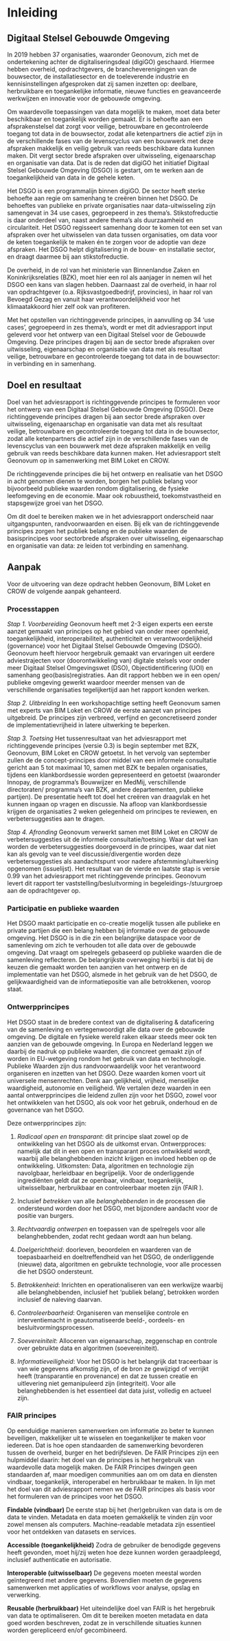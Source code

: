 Inleiding
=========

Digitaal Stelsel Gebouwde Omgeving
----------------------------------

In 2019 hebben 37 organisaties, waaronder Geonovum, zich met de ondertekening
achter de digitaliseringsdeal (digiGO) geschaard. Hiermee hebben overheid,
opdrachtgevers, de brancheverenigingen van de bouwsector, de installatiesector
en de toeleverende industrie en kennisinstellingen afgesproken dat zij samen
inzetten op: deelbare, herbruikbare en toegankelijke informatie, nieuwe functies
en geavanceerde werkwijzen en innovatie voor de gebouwde omgeving.

Om waardevolle toepassingen van data mogelijk te maken, moet data beter
beschikbaar en toegankelijk worden gemaakt. Er is behoefte aan een
afsprakenstelsel dat zorgt voor veilige, betrouwbare en gecontroleerde toegang
tot data in de bouwsector, zodat alle ketenpartners die actief zijn in de
verschillende fases van de levenscyclus van een bouwwerk met deze afspraken
makkelijk en veilig gebruik van reeds beschikbare data kunnen maken. Dit vergt
sector brede afspraken over uitwisseling, eigenaarschap en organisatie van data.
Dat is de reden dat digiGO het initiatief Digitaal Stelsel Gebouwde Omgeving
(DSGO) is gestart, om te werken aan de toegankelijkheid van data in de gehele
keten.

Het DSGO is een programmalijn binnen digiGO. De sector heeft sterke behoefte aan
regie om samenhang te creëren binnen het DSGO. De behoeftes van publieke en
private organisaties naar data-uitwisseling zijn samengevat in 34 use cases,
gegroepeerd in zes thema’s. Stikstofreductie is daar onderdeel van, naast andere
thema’s als duurzaamheid en circulariteit. Het DSGO regisseert samenhang door te
komen tot een set van afspraken over het uitwisselen van data tussen
organisaties, om data voor de keten toegankelijk te maken én te zorgen voor de
adoptie van deze afspraken. Het DSGO helpt digitalisering in de bouw- en
installatie sector, en draagt daarmee bij aan stikstofreductie.

De overheid, in de rol van het ministerie van Binnenlandse Zaken en
Koninkrijksrelaties (BZK), moet hier een rol als aanjager in nemen wil het DSGO
een kans van slagen hebben. Daarnaast zal de overheid, in haar rol van
opdrachtgever (o.a. Rijksvastgoedbedrijf, provincies), in haar rol van Bevoegd
Gezag en vanuit haar verantwoordelijkheid voor het klimaatakkoord hier zelf ook
van profiteren.

Met het opstellen van richtinggevende principes, in aanvulling op 34 ‘use
cases’, gegroepeerd in zes thema’s, wordt er met dit adviesrapport input
geleverd voor het ontwerp van een Digitaal Stelsel voor de Gebouwde Omgeving.
Deze principes dragen bij aan de sector brede afspraken over uitwisseling, eigenaarschap en organisatie van
data met als resultaat veilige, betrouwbare en gecontroleerde toegang tot data
in de bouwsector: in verbinding en in samenhang.

Doel en resultaat
-----------------

Doel van het adviesrapport is richtinggevende principes te formuleren voor het
ontwerp van een Digitaal Stelsel Gebouwde Omgeving (DSGO). Deze richtinggevende
principes dragen bij aan sector brede afspraken over uitwisseling, eigenaarschap
en organisatie van data met als resultaat veilige, betrouwbare en gecontroleerde
toegang tot data in de bouwsector, zodat alle ketenpartners die actief zijn in de verschillende fases van de levenscyclus van een bouwwerk met deze afspraken makkelijk en veilig gebruik van reeds beschikbare data kunnen maken. Het adviesrapport stelt Geonovum op in
samenwerking met BIM Loket en CROW.

De richtinggevende principes die bij het ontwerp en realisatie van het DSGO in
acht genomen dienen te worden, borgen het publiek belang voor bijvoorbeeld
publieke waarden rondom digitalisering, de fysieke leefomgeving en de economie.
Maar ook robuustheid, toekomstvastheid en stapsgewijze groei van het DSGO.

Om dit doel te bereiken maken we in het adviesrapport onderscheid naar
uitgangspunten, randvoorwaarden en eisen. Bij elk van de richtinggevende
principes zorgen  het publiek belang en de publieke waarden de basisprincipes voor
sectorbrede afspraken over uitwisseling, eigenaarschap en organisatie van data:
ze leiden tot verbinding en samenhang.

Aanpak
------

Voor de uitvoering van deze opdracht hebben Geonovum, BIM Loket en CROW
de volgende aanpak gehanteerd.

### Processtappen

*Stap 1. Voorbereiding* Geonovum heeft met 2-3 eigen experts een eerste aanzet gemaakt
van principes op het gebied van onder meer openheid, toegankelijkheid,
interoperabiliteit, authenticiteit en verantwoordelijkheid (governance) voor het
Digitaal Stelsel Gebouwde Omgeving (DSGO). Geonovum heeft  hiervoor hergebruik gemaakt
van ervaringen uit eerdere adviestrajecten voor (doorontwikkeling van) digitale
stelsels voor onder meer Digitaal Stelsel Omgevingswet (DSO),
Objectidentificering (UOI) en samenhang geo(basis)registraties. Aan dit rapport hebben we in een open/ publieke omgeving gewerkt waardoor meerder mensen van
de verschillende organisaties tegelijkertijd aan het rapport konden werken.

*Stap 2. Uitbreiding* In een workshopachtige setting heeft Geonovum samen met
experts van BIM Loket en CROW de eerste aanzet van principes uitgebreid. De  principes zijn verbreed, verfijnd en geconcretiseerd zonder de implementatievrijheid in latere uitwerking te
beperken. 

*Stap 3. Toetsing* Het tussenresultaat van het adviesrapport met richtinggevende
principes (versie 0.3) is begin september met BZK, Geonovum, BIM Loket en CROW getoetst. In het vervolg van september zullen de de concept-principes door middel van een informele consultatie gericht aan 5 tot maximaal 10, samen met BZK te bepalen organisaties, tijdens een klankbordsessie worden
gepresenteerd en getoetst (waaronder Innopay, de programma’s Bouwwijzer en MedMij,
verschillende directoraten/ programma’s van BZK, andere departementen, publieke
partijen). De presentatie heeft tot doel het creëren van draagvlak en het kunnen
ingaan op vragen en discussie. Na afloop van klankbordsessie krijgen de
organisaties 2 weken gelegenheid om principes te reviewen, en verbetersuggesties
aan te dragen.

*Stap 4. Afronding* Geonovum verwerkt samen met BIM Loket en CROW de
verbetersuggesties uit de informele consultatie/toetsing. Waar dat wel kan
worden de verbetersuggesties doorgevoerd in de principes, waar dat niet kan als
gevolg van te veel discussie/divergentie worden deze verbetersuggesties als
aandachtspunt voor nadere afstemming/uitwerking opgenomen (issuelijst). Het
resultaat van de vierde en laatste stap is versie 0.99 van het adviesrapport met
richtinggevende principes. Geonovum levert dit rapport ter
vaststelling/besluitvorming in begeleidings-/stuurgroep aan de opdrachtgever op.

### Participatie en publieke waarden

Het DSGO maakt participatie en co-creatie mogelijk tussen alle publieke en
private partijen die een belang hebben bij informatie over de gebouwde omgeving.
Het DSGO is in die zin een belangrijke dataspace voor de samenleving om zich te
verhouden tot alle data over de gebouwde omgeving. Dat vraagt om spelregels
gebaseerd op publieke waarden die de samenleving reflecteren. De belangrijkste
overweging hierbij is dat bij de keuzen die gemaakt worden ten aanzien van het
ontwerp en de implementatie van het DSGO, alsmede in het gebruik van de het
DSGO, de gelijkwaardigheid van de informatiepositie van alle betrokkenen, voorop
staat.

### Ontwerpprincipes

Het DSGO staat in de bredere context van de digitalisering & dataficering van de
samenleving en vertegenwoordigt alle data over de gebouwde omgeving. De digitale
en fysieke wereld raken elkaar steeds meer ook ten aanzien van de gebouwde
omgeving. In Europa en Nederland leggen we daarbij de nadruk op publieke waarden,
die concreet gemaakt zijn of worden in EU-wetgeving rondom het gebruik van
data en technologie. Publieke Waarden zijn dus randvoorwaardelijk voor het
verantwoord organiseren en inzetten van het DSGO. Deze waarden komen voort uit
universele mensenrechten. Denk aan gelijkheid, vrijheid, menselijke waardigheid,
autonomie en veiligheid. We vertalen deze waarden in een aantal ontwerpprincipes
die leidend zullen zijn voor het DSGO, zowel voor het ontwikkelen van het DSGO,
als ook voor het gebruik, onderhoud en de governance van het DSGO.

Deze ontwerpprincipes zijn:

1.  *Radicaal open en transparant*: dit principe slaat zowel op de ontwikkeling
    van het DSGO als de uitkomst ervan. Ontwerpproces: namelijk dat dit in een
    open en transparant proces ontwikkeld wordt, waarbij alle belanghebbenden
    inzicht krijgen en invloed hebben op de ontwikkeling. Uitkomsten: Data,
    algoritmen en technologie zijn navolgbaar, herleidbaar en begrijpelijk. Voor
    de onderliggende ingrediënten geldt dat ze openbaar, vindbaar, toegankelijk,
    uitwisselbaar, herbruikbaar en controleerbaar moeten zijn (FAIR ).

2.  Inclusief *betrekken* van alle *belanghebbenden* in de processen die
    ondersteund worden door het DSGO, met bijzondere aandacht voor de positie
    van burgers.

3.  *Rechtvaardig ontwerpen* en toepassen van de spelregels voor alle
    belanghebbenden, zodat recht gedaan wordt aan hun belang.

4.  *Doelgerichtheid*: doorleven, beoordelen en waarderen van de toepasbaarheid
    en doeltreffendheid van het DSGO, de onderliggende (nieuwe) data, algoritmen
    en gebruikte technologie, voor alle processen die het DSGO ondersteunt.

5.  *Betrokkenheid*: Inrichten en operationaliseren van een werkwijze waarbij
    alle belanghebbenden, inclusief het ‘publiek belang’, betrokken worden
    inclusief de naleving daarvan.

6.  *Controleerbaarheid*: Organiseren van menselijke controle en
    interventiemacht in geautomatiseerde beeld-, oordeels- en
    besluitvormingsprocessen.

7.  *Soevereiniteit*: Alloceren van eigenaarschap, zeggenschap en controle over
    gebruikte data en algoritmen (soevereiniteit).

8.  *Informatieveiligheid*: Voor het DSGO is het belangrijk dat traceerbaar is
    van wie gegevens afkomstig zijn, of de bron ze gewijzigd of verrijkt heeft
    (transparantie en provenance) en dat ze tussen creatie en uitlevering niet
    gemanipuleerd zijn (integriteit). Voor alle belanghebbenden is het
    essentieel dat data juist, volledig en actueel zijn.

### FAIR principes

Op eenduidige manieren samenwerken om informatie zo beter te kunnen beveiligen,
makkelijker uit te wisselen en toegankelijker te maken voor iedereen. Dat is hoe
open standaarden de samenwerking bevorderen tussen de overheid, burger en het
bedrijfsleven. De FAIR Principes zijn een hulpmiddel daarin: het doel van de
principes is het hergebruik van waardevolle data mogelijk maken. De FAIR
Principes dwingen geen standaarden af, maar moedigen communities aan om om data
en diensten vindbaar, toegankelijk, interoperabel en herbruikbaar te maken. In
lijn met het doel van dit adviesrapport nemen we de FAIR principes als basis
voor het formuleren van de principes voor het DSGO.

**Findable (vindbaar)** De eerste stap bij het (her)gebruiken van data is om de
data te vinden. Metadata en data moeten gemakkelijk te vinden zijn voor zowel
mensen als computers. Machine-readable metadata zijn essentieel voor het
ontdekken van datasets en services.

**Accessible (toegankelijkheid)** Zodra de gebruiker de benodigde gegevens heeft
gevonden, moet hij/zij weten hoe deze kunnen worden geraadpleegd, inclusief
authenticatie en autorisatie.

**Interoperable (uitwisselbaar)** De gegevens moeten meestal worden geïntegreerd
met andere gegevens. Bovendien moeten de gegevens samenwerken met applicaties of
workflows voor analyse, opslag en verwerking.

**Reusable (herbruikbaar)** Het uiteindelijke doel van FAIR is het hergebruik
van data te optimaliseren. Om dit te bereiken moeten metadata en data goed
worden beschreven, zodat ze in verschillende situaties kunnen worden
gerepliceerd en/of gecombineerd.
